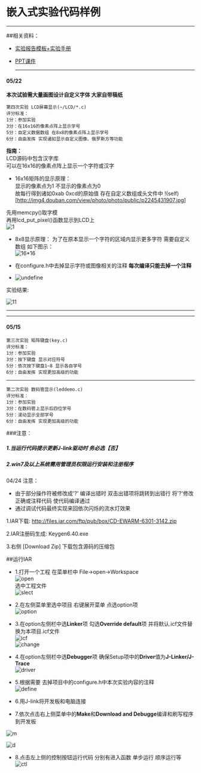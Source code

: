 嵌入式实验代码样例
===============
-----------------------------------------------------------------------------------
##相关资料：
- [实验报告模板+实验手册](http://pan.baidu.com/s/1hqgrkeK)  
- [PPT课件](http://pan.baidu.com/s/1gdgtoAn)   


  
  -----------------------------------------------------------------------------------
####  05/22
**本次试验需大量画图设计自定义字体 大家自带稿纸** 
```
第四次实验 LCD屏幕显示(~/LCD/*.c)  
评分标准：     
1分：参加实验     
3分：在16x16的像素点阵上显示学号     
5分：自定义数据数组 在8x8的像素点阵上显示学号
6分：自由发挥 实现诸如显示自定义图像、俄罗斯方等功能      
```

**指南：**      
LCD源码中包含汉字库      
可以在16x16的像素点阵上显示一个字符或汉字      
 
- 16x16矩阵的显示原理：        
显示的像素点为1 不显示的像素点为0        
故每行得到诸如0xab  0xcd的原始值 存在自定义数组或头文件中
!(self)[http://img4.douban.com/view/photo/photo/public/p2245431907.jpg]   


先用memcpy()取字模   
再用lcd_put_pixel()函数显示到LCD上  
![1](http://img4.douban.com/view/photo/photo/public/p2245433288.jpg)  

- 8x8显示原理：
  为了在原本显示一个字符的区域内显示更多字符 需要自定义数组 如下图示：  
![16*16](http://img3.douban.com/view/photo/photo/public/p2245282224.jpg)       

- 在configure.h中去掉显示字符或图像相关的注释  **每次编译只能去掉一个注释**  
- ![undefine](http://img4.douban.com/view/photo/photo/public/p2245287617.jpg)  



实验结果:

![11](http://img4.douban.com/view/photo/photo/public/p2245431908.jpg)   



-----------------------------------------------------------------------------------
-----------------------------------------------------------------------------------
####  05/15
```
第三次实验 矩阵键盘(key.c)  
评分标准：     
1分：参加实验     
3分：按下键盘 显示对应符号     
5分：依次按下键盘1~8 显示各自学号     
6分：自由发挥 实现更加高级的功能      
```


-----------------------------------------------------------------------------------
```
第二次实验 数码管显示(leddemo.c)  
评分标准：  
1分：参加实验  
3分：在数码管上显示后四位学号 
5分：滚动显示全部学号   
6分：自由发挥 实现更加高级的功能    
```
###注意：
##### 1.当运行代码提示更新J-link驱动时 务必选【否】   
##### 2.win7及以上系统需用管理员权限运行安装和注册程序

04/24 注意： 
 - 由于部分操作符被修改成'?'  编译出错时 双击出错项将跳转到出错行 将'?'修改正确或注释代码 使代码编译通过   
 - 通过调试代码最终实现来回依次闪烁的流水灯效果    

1.IAR下载:
http://files.iar.com/ftp/pub/box/CD-EWARM-6301-3142.zip

2.IAR注册码生成:
Keygen6.40.exe

3.右侧 [Download Zip] 下载包含源码的压缩包 




##运行IAR
- 1.打开一个工程
在菜单栏中 File->open->Workspace     
![open](http://img5.douban.com/view/photo/photo/public/p2240044626.jpg)  
选中工程文件    
![slect](http://img5.douban.com/view/photo/photo/public/p2240044628.jpg)  




- 2.在左侧菜单里选中项目 右键展开菜单 点选option项   
![option](http://img3.douban.com/view/photo/photo/public/p2240044630.jpg)       




- 3.在option左侧栏中选**Linker**项 勾选**Override default**项  并将默认.icf文件替换为本项目.icf文件     
![icf](http://img3.douban.com/view/photo/photo/public/p2240044631.jpg)     
![change](http://img3.douban.com/view/photo/photo/public/p2240044634.jpg)     



- 4.在option左侧栏中选**Debugger**项 确保Setup项中的**Driver**值为**J-Linker/J-Trace**      
![driver](http://img3.douban.com/view/photo/photo/public/p2240044635.jpg)   



- 5.根据需要 去掉项目中的configure.h中本次实验内容的注释   
![define](http://img3.douban.com/view/photo/photo/public/p2240044632.jpg)   



- 6.用J-link将开发板和电脑连接      



- 7.依次点击右上侧菜单中的**Make**和**Download and Debugge**编译和刷写程序到开发板   

![m](http://img3.douban.com/view/photo/photo/public/p2239702970.jpg) 

![d](http://img3.douban.com/view/photo/photo/public/p2239702974.jpg)   



- 8.点击左上侧的控制按钮运行代码 分别有进入函数 单步运行 顺序运行等    
![ctl](http://img5.douban.com/view/photo/photo/public/p2239702966.jpg)  











